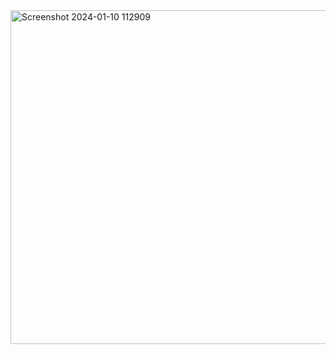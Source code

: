 <img width="534" alt="Screenshot 2024-01-10 112909" src="https://github.com/darshani2007/demo/assets/163985679/93f6c51a-4023-45b7-b299-cdb79f5155ac">
